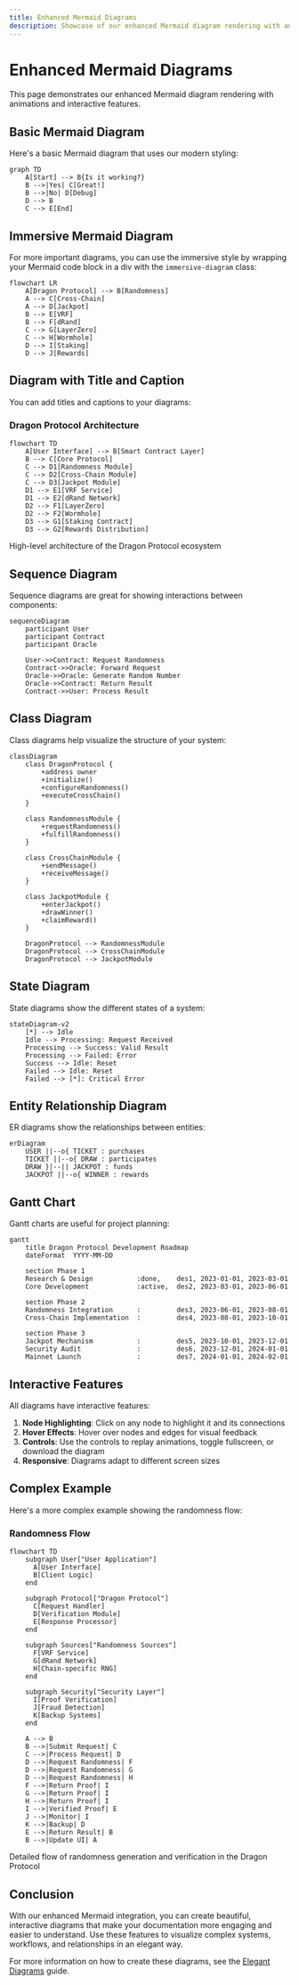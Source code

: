 ```yaml
---
title: Enhanced Mermaid Diagrams
description: Showcase of our enhanced Mermaid diagram rendering with animations and interactive features
---
```


# Enhanced Mermaid Diagrams

This page demonstrates our enhanced Mermaid diagram rendering with animations and interactive features.

## Basic Mermaid Diagram

Here's a basic Mermaid diagram that uses our modern styling:

```mermaid
graph TD
    A[Start] --> B{Is it working?}
    B -->|Yes| C[Great!]
    B -->|No| D[Debug]
    D --> B
    C --> E[End]
```

## Immersive Mermaid Diagram

For more important diagrams, you can use the immersive style by wrapping your Mermaid code block in a div with the `immersive-diagram` class:

<div className="immersive-diagram">

```mermaid
flowchart LR
    A[Dragon Protocol] --> B[Randomness]
    A --> C[Cross-Chain]
    A --> D[Jackpot]
    B --> E[VRF]
    B --> F[dRand]
    C --> G[LayerZero]
    C --> H[Wormhole]
    D --> I[Staking]
    D --> J[Rewards]
```

</div>

## Diagram with Title and Caption

You can add titles and captions to your diagrams:

<div className="immersive-diagram">
  <h3 className="diagram-title">Dragon Protocol Architecture</h3>

  ```mermaid
  flowchart TD
      A[User Interface] --> B[Smart Contract Layer]
      B --> C[Core Protocol]
      C --> D1[Randomness Module]
      C --> D2[Cross-Chain Module]
      C --> D3[Jackpot Module]
      D1 --> E1[VRF Service]
      D1 --> E2[dRand Network]
      D2 --> F1[LayerZero]
      D2 --> F2[Wormhole]
      D3 --> G1[Staking Contract]
      D3 --> G2[Rewards Distribution]
  ```

  <p className="diagram-caption">High-level architecture of the Dragon Protocol ecosystem</p>
</div>

## Sequence Diagram

Sequence diagrams are great for showing interactions between components:

```mermaid
sequenceDiagram
    participant User
    participant Contract
    participant Oracle

    User->>Contract: Request Randomness
    Contract->>Oracle: Forward Request
    Oracle->>Oracle: Generate Random Number
    Oracle->>Contract: Return Result
    Contract->>User: Process Result
```

## Class Diagram

Class diagrams help visualize the structure of your system:

<div className="immersive-diagram">

```mermaid
classDiagram
    class DragonProtocol {
        +address owner
        +initialize()
        +configureRandomness()
        +executeCrossChain()
    }
    
    class RandomnessModule {
        +requestRandomness()
        +fulfillRandomness()
    }
    
    class CrossChainModule {
        +sendMessage()
        +receiveMessage()
    }
    
    class JackpotModule {
        +enterJackpot()
        +drawWinner()
        +claimReward()
    }
    
    DragonProtocol --> RandomnessModule
    DragonProtocol --> CrossChainModule
    DragonProtocol --> JackpotModule
```

</div>

## State Diagram

State diagrams show the different states of a system:

```mermaid
stateDiagram-v2
    [*] --> Idle
    Idle --> Processing: Request Received
    Processing --> Success: Valid Result
    Processing --> Failed: Error
    Success --> Idle: Reset
    Failed --> Idle: Reset
    Failed --> [*]: Critical Error
```

## Entity Relationship Diagram

ER diagrams show the relationships between entities:

<div className="immersive-diagram">

```mermaid
erDiagram
    USER ||--o{ TICKET : purchases
    TICKET ||--o{ DRAW : participates
    DRAW }|--|| JACKPOT : funds
    JACKPOT ||--o{ WINNER : rewards
```

</div>

## Gantt Chart

Gantt charts are useful for project planning:

```mermaid
gantt
    title Dragon Protocol Development Roadmap
    dateFormat  YYYY-MM-DD
    
    section Phase 1
    Research & Design           :done,    des1, 2023-01-01, 2023-03-01
    Core Development            :active,  des2, 2023-03-01, 2023-06-01
    
    section Phase 2
    Randomness Integration      :         des3, 2023-06-01, 2023-08-01
    Cross-Chain Implementation  :         des4, 2023-08-01, 2023-10-01
    
    section Phase 3
    Jackpot Mechanism           :         des5, 2023-10-01, 2023-12-01
    Security Audit              :         des6, 2023-12-01, 2024-01-01
    Mainnet Launch              :         des7, 2024-01-01, 2024-02-01
```

## Interactive Features

All diagrams have interactive features:

1. **Node Highlighting**: Click on any node to highlight it and its connections
2. **Hover Effects**: Hover over nodes and edges for visual feedback
3. **Controls**: Use the controls to replay animations, toggle fullscreen, or download the diagram
4. **Responsive**: Diagrams adapt to different screen sizes

## Complex Example

Here's a more complex example showing the randomness flow:

<div className="immersive-diagram">
  <h3 className="diagram-title">Randomness Flow</h3>

  ```mermaid
  flowchart TD
      subgraph User["User Application"]
        A[User Interface]
        B[Client Logic]
      end
      
      subgraph Protocol["Dragon Protocol"]
        C[Request Handler]
        D[Verification Module]
        E[Response Processor]
      end
      
      subgraph Sources["Randomness Sources"]
        F[VRF Service]
        G[dRand Network]
        H[Chain-specific RNG]
      end
      
      subgraph Security["Security Layer"]
        I[Proof Verification]
        J[Fraud Detection]
        K[Backup Systems]
      end
      
      A --> B
      B -->|Submit Request| C
      C -->|Process Request| D
      D -->|Request Randomness| F
      D -->|Request Randomness| G
      D -->|Request Randomness| H
      F -->|Return Proof| I
      G -->|Return Proof| I
      H -->|Return Proof| I
      I -->|Verified Proof| E
      J -->|Monitor| I
      K -->|Backup| D
      E -->|Return Result| B
      B -->|Update UI| A
  ```

  <p className="diagram-caption">Detailed flow of randomness generation and verification in the Dragon Protocol</p>
</div>

## Conclusion

With our enhanced Mermaid integration, you can create beautiful, interactive diagrams that make your documentation more engaging and easier to understand. Use these features to visualize complex systems, workflows, and relationships in an elegant way.

For more information on how to create these diagrams, see the [Elegant Diagrams](/docs/guide/elegant-diagrams) guide.

